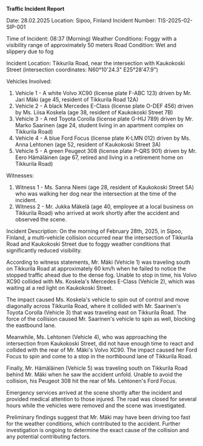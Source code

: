  **Traffic Incident Report**

Date: 28.02.2025
Location: Sipoo, Finland
Incident Number: TIS-2025-02-SIP-001

Time of Incident: 08:37 (Morning)
Weather Conditions: Foggy with a visibility range of approximately 50 meters
Road Condition: Wet and slippery due to fog

Incident Location: Tikkurila Road, near the intersection with Kaukokoski Street (intersection coordinates: N60°10'24.3" E25°28'47.9")

Vehicles Involved:
1. Vehicle 1 - A white Volvo XC90 (license plate F-ABC 123) driven by Mr. Jari Mäki (age 45, resident of Tikkurila Road 12A)
2. Vehicle 2 - A black Mercedes E-Class (license plate O-DEF 456) driven by Ms. Liisa Koskela (age 38, resident of Kaukokoski Street 7B)
3. Vehicle 3 - A red Toyota Corolla (license plate G-HIJ 789) driven by Mr. Marko Saarinen (age 24, student living in an apartment complex on Tikkurila Road)
4. Vehicle 4 - A blue Ford Focus (license plate K-LMN 012) driven by Ms. Anna Lehtonen (age 52, resident of Kaukokoski Street 3A)
5. Vehicle 5 - A green Peugeot 308 (license plate P-QRS 901) driven by Mr. Eero Hämäläinen (age 67, retired and living in a retirement home on Tikkurila Road)

Witnesses:
1. Witness 1 - Ms. Sanna Niemi (age 28, resident of Kaukokoski Street 5A) who was walking her dog near the intersection at the time of the incident.
2. Witness 2 - Mr. Jukka Mäkelä (age 40, employee at a local business on Tikkurila Road) who arrived at work shortly after the accident and observed the scene.

Incident Description:
On the morning of February 28th, 2025, in Sipoo, Finland, a multi-vehicle collision occurred near the intersection of Tikkurila Road and Kaukokoski Street due to foggy weather conditions that significantly reduced visibility.

According to witness statements, Mr. Mäki (Vehicle 1) was traveling south on Tikkurila Road at approximately 60 km/h when he failed to notice the stopped traffic ahead due to the dense fog. Unable to stop in time, his Volvo XC90 collided with Ms. Koskela's Mercedes E-Class (Vehicle 2), which was waiting at a red light on Kaukokoski Street.

The impact caused Ms. Koskela's vehicle to spin out of control and move diagonally across Tikkurila Road, where it collided with Mr. Saarinen's Toyota Corolla (Vehicle 3) that was traveling east on Tikkurila Road. The force of the collision caused Mr. Saarinen's vehicle to spin as well, blocking the eastbound lane.

Meanwhile, Ms. Lehtonen (Vehicle 4), who was approaching the intersection from Kaukokoski Street, did not have enough time to react and collided with the rear of Mr. Mäki's Volvo XC90. The impact caused her Ford Focus to spin and come to a stop in the northbound lane of Tikkurila Road.

Finally, Mr. Hämäläinen (Vehicle 5) was traveling south on Tikkurila Road behind Mr. Mäki when he saw the accident unfold. Unable to avoid the collision, his Peugeot 308 hit the rear of Ms. Lehtonen's Ford Focus.

Emergency services arrived at the scene shortly after the incident and provided medical attention to those injured. The road was closed for several hours while the vehicles were removed and the scene was investigated.

Preliminary findings suggest that Mr. Mäki may have been driving too fast for the weather conditions, which contributed to the accident. Further investigation is ongoing to determine the exact cause of the collision and any potential contributing factors.